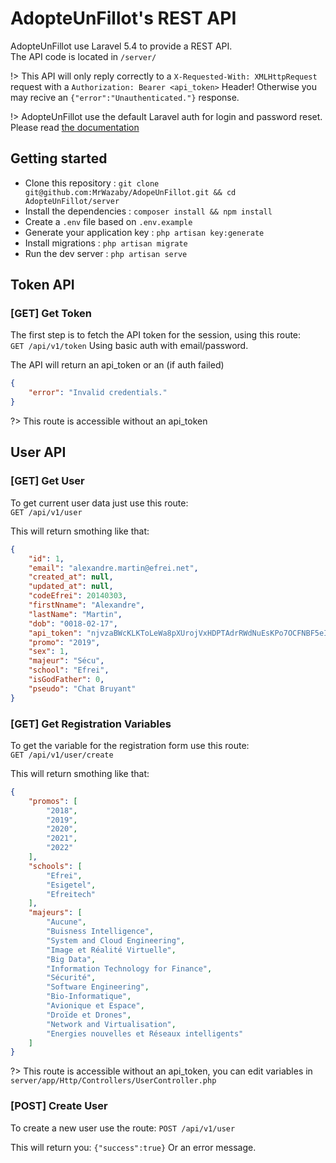 # AdopteUnFillot's REST API

AdopteUnFillot use Laravel 5.4 to provide a REST API.   
The API code is located in `/server/`

!> This API will only reply correctly to a `X-Requested-With: XMLHttpRequest` request with a `Authorization: Bearer <api_token>` Header! Otherwise you may recive an `{"error":"Unauthenticated."}` response.

!> AdopteUnFillot use the default Laravel auth for login and password reset. Please read [the documentation](https://laravel.com/docs/5.4/authentication)  

## Getting started

- Clone this repository : `git clone git@github.com:MrWazaby/AdopeUnFillot.git && cd AdopteUnFillot/server`
- Install the dependencies : `composer install && npm install`
- Create a `.env` file based on `.env.example`
- Generate your application key : `php artisan key:generate`
- Install migrations : `php artisan migrate`
- Run the dev server : `php artisan serve`

## Token API

### [GET] Get Token

The first step is to fetch the API token for the session, using this route:  
`GET /api/v1/token`
Using basic auth with email/password.  

The API will return an api_token or an (if auth failed)
``` json
{
    "error": "Invalid credentials."
}
```

?> This route is accessible without an api_token

## User API

### [GET] Get User

To get current user data just use this route:  
`GET /api/v1/user`

This will return smothing like that:
``` json
{
    "id": 1,
    "email": "alexandre.martin@efrei.net",
    "created_at": null,
    "updated_at": null,
    "codeEfrei": 20140303,
    "firstNname": "Alexandre",
    "lastName": "Martin",
    "dob": "0018-02-17",
    "api_token": "njvzaBWcKLKToLeWa8pXUrojVxHDPTAdrRWdNuEsKPo7OCFNBF5eIxyulo9n",
    "promo": "2019",
    "sex": 1,
    "majeur": "Sécu",
    "school": "Efrei",
    "isGodFather": 0,
    "pseudo": "Chat Bruyant"
}
```

### [GET] Get Registration Variables

To get the variable for the registration form use this route:  
`GET /api/v1/user/create`

This will return smothing like that:
``` json
{
    "promos": [
        "2018",
        "2019",
        "2020",
        "2021",
        "2022"
    ],
    "schools": [
        "Efrei",
        "Esigetel",
        "Efreitech"
    ],
    "majeurs": [
        "Aucune",
        "Buisness Intelligence",
        "System and Cloud Engineering",
        "Image et Réalité Virtuelle",
        "Big Data",
        "Information Technology for Finance",
        "Sécurité",
        "Software Engineering",
        "Bio-Informatique",
        "Avionique et Espace",
        "Droïde et Drones",
        "Network and Virtualisation",
        "Energies nouvelles et Réseaux intelligents"
    ]
}
```

?> This route is accessible without an api_token, you can edit variables in `server/app/Http/Controllers/UserController.php`

### [POST] Create User

To create a new user use the route:
`POST /api/v1/user`

This will return you:
`{"success":true}`
Or an error message.
